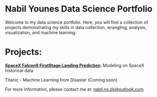 # Nabil Younes Data Science Portfolio

Welcome to my data science portfolio. Here, you will find a collection of projects demonstrating my skills in data collection, wrangling, analysis, visualization, and machine learning.

# Projects:
**[SpaceX Falcon9 FirstStage Landing Prediction](https://github.com/NabilYDS/Nabil-Younis-Data-Science-Portfolio/tree/main/SpaceX%20Falcon%209%20First%20Stage%20Landing%20Prediction)**: Modeling on SpaceX historical data

Titanic - Machine Learning from Disaster (Coming soon)

For more information, please contact me at: nabil.ns.ds@outlook.com

